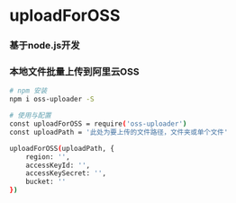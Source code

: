 # uploadForOSS
### 基于node.js开发
### 本地文件批量上传到阿里云OSS

``` bash
# npm 安装
npm i oss-uploader -S

# 使用与配置
const uploadForOSS = require('oss-uploader')
const uploadPath = '此处为要上传的文件路径，文件夹或单个文件'

uploadForOSS(uploadPath, {
    region: '',
    accessKeyId: '',
    accessKeySecret: '',
    bucket: ''
})